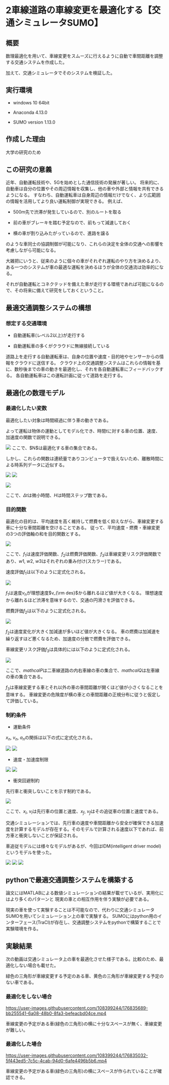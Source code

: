# 2車線道路の車線変更を最適化する【交通シミュレータSUMO】
## 概要
数理最適化を用いて、車線変更をスムーズに行えるように自動で車間距離を調整する交通システムを作成した。

加えて、交通シミュレータでそのシステムを検証した。

## 実行環境
- windows 10 64bit

- Anaconda 4.13.0

- SUMO version 1.13.0

## 作成した理由
大学の研究のため

## この研究の意義
近年、自動運転技術や、5Gを始めとした通信技術の発展が著しい。
将来的に、自動車は自分の位置やその周辺情報を収集し、他の車や外部と情報を共有できるようになる。
すなわち、自動運転車は自身周辺の情報だけでなく、より広範囲の情報を活用してより良い運転制御が実現できる。
例えば、

- 500m先で渋滞が発生しているので、別のルートを取る

- 前の車がブレーキを踏む予定なので、前もって減速しておく

- 横の車が割り込みたがっているので、進路を譲る

のような車同士の協調制御が可能になり、これらの決定を全体の交通への影響を考慮しながら可能になる。

大雑把にいうと、従来のように個々の車がそれぞれ運転のやり方を決めるより、ある一つのシステムが車の最適な運転を決めるほうが全体の交通流は効率的になる。

それが自動運転とコネクテッドを備えた車が走行する環境であれば可能になるので、その将来に備えて研究をしておくということ。

## 最適交通調整システムの構想
### 想定する交通環境

- 自動運転車(レベル2以上)が走行する

- 自動運転車の多くがクラウドに無線接続している

道路上を走行する自動運転車は、自身の位置や速度・目的地やセンサーからの情報をクラウドに送信する。
クラウド上の交通調整システムはこれらの情報を基に、数秒後までの車の動きを最適化し、それを各自動運転車にフィードバックする。
各自動運転車はこの運転計画に従って道路を走行する。

## 最適化の数理モデル

### 最適化したい変数
最適化したい対象は時間経過に伴う車の動きである。

よって運転は物体の運動としてモデル化でき、時間$t$に対する車の位置、速度、加速度の関数で説明できる。

<img src="https://latex.codecogs.com/svg.image?\large&space;x_n(t),\&space;v_n(t),\&space;a_n(t),\&space;n\in\mathcal{N}" />
ここで、$N$は最適化する車の集合である。

しかし、これらの関数は連続量でありコンピュータで扱えないため、離散時間による時系列データに近似する。

<img src="https://latex.codecogs.com/svg.image?\large&space;\mathbf{x_n}=\begin{pmatrix}&space;x_n(t_0)\\&space;x_n(t_1)\\&space;x_n(t_2)\\&space;\cdot&space;\cdot&space;\cdot\\&space;x_n(t_H)\end{pmatrix},\&space;\mathbf{v_n}=\begin{pmatrix}&space;v_n(t_0)\\&space;v_n(t_1)\\&space;v_n(t_2)\\&space;\cdot&space;\cdot&space;\cdot\\&space;v_n(t_H)\end{pmatrix}" /> <img src="https://latex.codecogs.com/svg.image?\large&space;,\&space;\mathbf{a_n}=\begin{pmatrix}&space;a_n(t_0)\\&space;a_n(t_1)\\&space;a_n(t_2)\\&space;\cdot&space;\cdot&space;\cdot\\&space;a_n(t_H)\end{pmatrix},\&space;n\in\mathcal{N}" />
<!-- 
\mathbf{x_n}=
\begin{pmatrix}
 x_n(t_0)\\
 x_n(t_1)\\
 x_n(t_2)\\
 \cdot \cdot \cdot\\
 x_n(t_H)
\end{pmatrix}
,\ \mathbf{v_n}=
\begin{pmatrix}
 v_n(t_0)\\
 v_n(t_1)\\
 v_n(t_2)\\
 \cdot \cdot \cdot\\
 v_n(t_H)
\end{pmatrix}
-->
<!--
,\ \mathbf{a_n}=
\begin{pmatrix}
 a_n(t_0)\\
 a_n(t_1)\\
 a_n(t_2)\\
 \cdot \cdot \cdot\\
 a_n(t_H)
\end{pmatrix}
,\ n\in\mathcal{N}
-->
<img src="https://latex.codecogs.com/svg.image?\large&space;{\rm&space;where\&space;with}\&space;t_h&space;=&space;t_0&space;&plus;&space;h\Delta&space;t" />

ここで、$\Delta t$は微小時間、$H$は時間ステップ数である。

### 目的関数
最適化の目的は、平均速度を高く維持して燃費を低く抑えながら、車線変更する車に十分な車間距離を空けることである。
従って、平均速度・燃費・車線変更の3つの評価軸の和を目的関数とする。

<img src="https://latex.codecogs.com/svg.image?\large&space;{\rm&space;minimize}\&space;f_{cost}=w_1f_1&space;&plus;&space;w_2f_2&space;&plus;&space;w_3f_3" />
<!-- {\rm minimize}\ f_{cost}=w_1f_1 + w_2f_2 + w_3f_3 -->

ここで、$f_1$は速度評価関数、$f_2$は燃費評価関数、$f_3$は車線変更リスク評価関数であり、$w1,\ w2,\ w3$はそれぞれの重み付け(スカラー)である。

速度評価$f_1$は以下のように定式化される。

<img src="https://latex.codecogs.com/svg.image?\large&space;f_1=&space;\sum_{h=1}^H&space;\sum_{n\in\mathcal{N}}(v_n(t_h)&space;-&space;v_{\rm&space;des})^2" />
<!-- f_1= \sum_{h=1}^H \sum_{n\in\mathcal{N}}(v_n(t_h) - v_{\rm des})^2 -->

$f_1$は速度$v_n$が理想速度$v_{\rm des}$から離れるほど値が大きくなる。
理想速度から離れるほど渋滞を意味するので、交通の円滑さを評価できる。

燃費評価$f_2$は以下のように定式化される。

<img src="https://latex.codecogs.com/svg.image?\large&space;f_2&space;=&space;\sum_{h=1}^H&space;\sum_{n\in\mathcal{N}}a_n^2(t_h)" />
<!-- f_2 = \sum_{h=1}^H \sum_{n\in\mathcal{N}}a_n^2(t_h) -->

$f_2$は速度変化が大きく加減速が多いほど値が大きくなる。
車の燃費は加減速を繰り返すほど悪くなるため、加速度の分散で燃費を評価できる。

車線変更リスク評価$f_3$は具体的には以下のように定式化される。

<img src="https://latex.codecogs.com/svg.image?\large&space;f_3&space;=&space;\sum_{h=1}^H&space;\sum_{p\in\mathcal{P}}&space;\sum_{q\in\mathcal{Q}}&space;(\theta_p&space;\vee&space;\theta_q)&space;e^{-\alpha(x_p(t_h)&space;-&space;x_q(t_h))^2}" />
<!-- f_3 = \sum_{h=1}^H \sum_{p\in\mathcal{P}} \sum_{q\in\mathcal{Q}} (\theta_p \vee \theta_q) e^{-\alpha(x_p(t_h) - x_q(t_h))^2} -->

ここで、$mathcal{P}$は二車線道路の内右車線の車の集合で、$mathcal{Q}$は左車線の車の集合である。

$f_3$は車線変更する車とそれ以外の車の車間距離が開くほど値が小さくなることを意味する。
車線変更の危険度が横の車との車間距離の正規分布に従うと仮定して評価している。

### 制約条件
- 運動条件

$x_n,\ v_n,\ a_n$の関係は以下の式に定式化される。

<img src="https://latex.codecogs.com/svg.image?\large&space;x_n(t&plus;\Delta&space;t)&space;=&space;x_n(t)&space;&plus;&space;v_n(t)\Delta&space;t" />
<!-- x_n(t+\Delta t) = x_n(t) + v_n(t)\Delta t, -->

<img src="https://latex.codecogs.com/svg.image?\large&space;v_n(t&plus;\Delta&space;t)&space;=&space;v_n(t)&space;&plus;&space;a_n(t)\Delta&space;t" />
<!-- v_n(t+\Delta t) = v_n(t) + a_n(t)\Delta t, -->

- 速度・加速度制限

<img src="https://latex.codecogs.com/svg.image?\large&space;v_{\rm&space;min}&space;\leq&space;v_n(t)&space;\leq&space;v_{\rm&space;max}&space;&space;" />
<!-- v_{\rm min} \leq v_n(t) \leq v_{\rm max}  -->

<img src="https://latex.codecogs.com/svg.image?\large&space;a_{\rm&space;min}&space;\leq&space;a_n(t)&space;\leq&space;&space;a_{\rm&space;max}&space;" />
<!-- a_{\rm min} \leq a_n(t) \leq  a_{\rm max} -->

- 衝突回避制約

先行車と衝突しないことを示す制約である。

<img src="https://latex.codecogs.com/svg.image?\large&space;a_f&space;\leq&space;&space;a_{\rm&space;cfm}(x_l,\&space;x_f,\&space;v_l,\&space;v_f)" />
<!-- a_f \leq  a_{\rm cfm}(x_l,\ x_f,\ v_l,\ v_f) -->

ここで、$x_l,\ v_l$は先行車の位置と速度、$x_f,\ v_f$はその追従車の位置と速度である。

交通シミュレーションでは、先行車の速度や車間距離から安全が確保できる加速度を計算するモデルが存在する。そのモデルで計算される速度以下であれば、前方車と衝突しないことが保証される。

車追従モデルには様々なモデルがあるが、今回はIDM(intelligent driver model)というモデルを使った。

<img src="https://latex.codecogs.com/svg.image?\large&space;a_{\rm&space;cfm}&space;=&space;a_{\rm&space;max}\left&space;(&space;1&space;-&space;\left(\frac{v_f}{v_{\rm&space;des}}&space;\right)^4&space;-&space;\left(\frac{s}{g}\right)^2&space;\right&space;)" />
<!-- a_{\rm cfm} = a_{\rm max}\left ( 1 - \left(\frac{v_f}{v_{\rm des}} \right)^4 - \left(\frac{s}{g}\right)^2 \right ), -->

<img src="https://latex.codecogs.com/svg.image?\large&space;g&space;=&space;x_l&space;-&space;x_f&space;-&space;l" />
<!-- g = x_l - x_f - l, -->

<img src="https://latex.codecogs.com/svg.image?\large&space;s&space;=&space;g_{\rm&space;min}&space;&plus;&space;v_f&space;T&space;&plus;&space;\frac{v_f(v_f&space;-&space;v_l)}{2\sqrt{|a_{\rm&space;max}&space;a_{\rm&space;min}}|}" />
<!-- s = g_{\rm min} + v_f T + \frac{v_f(v_f - v_l)}{2\sqrt{|a_{\rm max} a_{\rm min}}|}, -->

## pythonで最適交通調整システムを構築する
論文にはMATLABによる数値シミュレーションの結果が載せているが、実用化にはより多くのパターンと
現実の車との相互作用を伴う実験が必要である。

現実の車を使って実験することは不可能なので、代わりに交通シミュレータSUMOを用いてシミュレーション上の車で実験する。
SUMOにはpython用のインターフェース(TraCI)が存在し、交通調整システムをpythonで構築することで実験環境を作る。

## 実験結果
次の動画は交通シミュレータ上の車を最適化させた様子である。比較のため、最適化しない場合も載せた。

緑色の三角形が車線変更する予定のある車、黄色の三角形が車線変更する予定のない車である。

### 最適化をしない場合

https://user-images.githubusercontent.com/108399244/176835689-bb255541-6a08-48b0-8fa3-befeacbd04ce.mp4

車線変更の予定がある車(緑色の三角形)の横に十分なスペースが無く、車線変更が難しい。

### 最適化した場合

https://user-images.githubusercontent.com/108399244/176835032-5f443ed5-7c5c-4cab-94d0-6afe4496b5b6.mp4

車線変更の予定がある車(緑色の三角形)の横にスペースが作られていることが確認できる。
